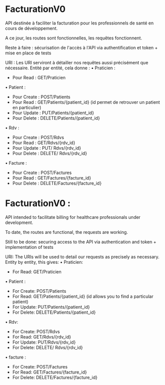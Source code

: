 # FacturationV0
API destinée à faciliter la facturation pour les professionnels de santé en cours de développement.

A ce jour, les routes sont fonctionnelles, les requêtes fonctionnent.

Reste à faire : sécurisation de l'accès à l'API via authentification et token + mise en place de tests 

URI :
Les URI serviront à détailler nos requêtes aussi précisément que nécessaire.
Entité par entité, cela donne :
•	Praticien :
-	Pour Read : GET/Praticien

•	Patient :
-	Pour Create : POST/Patients
-	Pour Read : GET/Patients/{patient_id} (id permet de retrouver un patient en particulier)
-	Pour Update : PUT/Patients/{patient_id}
-	Pour Delete : DELETE/Patients/{patient_id} 

•	Rdv :
-	Pour Create : POST/Rdvs
-	Pour Read : GET/Rdvs/{rdv_id} 
-	Pour Update : PUT/ Rdvs/{rdv_id}
-	Pour Delete : DELETE/ Rdvs/{rdv_id} 

•	Facture :
-	Pour Create : POST/Factures
-	Pour Read : GET/Factures/{facture_id} 
-	Pour Delete : DELETE/Factures/{facture_id}


# FacturationV0 : 
API intended to facilitate billing for healthcare professionals under development.

To date, the routes are functional, the requests are working.

Still to be done: securing access to the API via authentication and token + implementation of tests

URI:
The URIs will be used to detail our requests as precisely as necessary.
Entity by entity, this gives:
• Praticien:
- For Read: GET/Praticien

•	Patient :
- For Create: POST/Patients
- For Read: GET/Patients/{patient_id} (id allows you to find a particular patient)
- For Update: PUT/Patients/{patient_id}
- For Delete: DELETE/Patients/{patient_id}

• Rdv:
- For Create: POST/Rdvs
- For Read: GET/Rdvs/{rdv_id}
- For Update: PUT/Rdvs/{rdv_id}
- For Delete: DELETE/ Rdvs/{rdv_id}

•	facture :
- For Create: POST/Factures
- For Read: GET/Factures/{facture_id}
- For Delete: DELETE/Factures/{facture_id}

